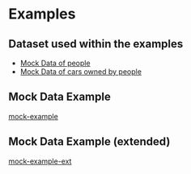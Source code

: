 # Examples

## Dataset used within the examples

- [Mock Data of people](../PyUpload/mock_data_imp.md)
- [Mock Data of cars owned by people](../PyUpload/mock_cars_imp.md)

## Mock Data Example
[mock-example](mock-example.md)

## Mock Data Example (extended)
[mock-example-ext](mock-example-ext.md)
